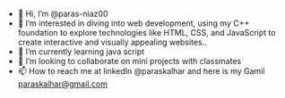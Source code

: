 - 👋 Hi, I’m @paras-niaz00
-  👀 I’m interested in diving into web development, using my C++ foundation to explore technologies like HTML, CSS, and JavaScript to create interactive and visually appealing websites..
- 🌱 I’m currently learning java script
- 💞️ I’m looking to collaborate on mini projects with classmates
- 📫 How to reach me at linkedIn @paraskalhar and here is my Gamil paraskalhar@gmail.com

<!---
paras-niaz00/paras-niaz00 is a ✨ special ✨ repository because its `README.md` (this file) appears on your GitHub profile.
You can click the Preview link to take a look at your changes.
--->
